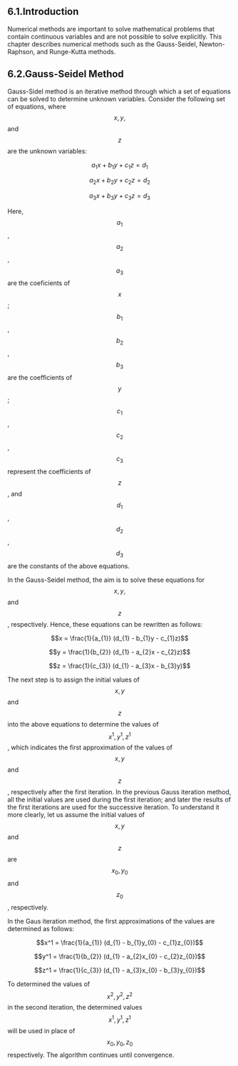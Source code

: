 ## 6.1.Introduction
Numerical methods are important to solve mathematical problems that contain continuous variables and are not possible to solve explicitly. This chapter describes numerical methods such as the Gauss-Seidel, Newton-Raphson, and Runge-Kutta methods. 

## 6.2.Gauss-Seidel Method
Gauss-Sidel method is an iterative method through which a set of equations can be solved to determine unknown variables. Consider the following set of equations, where $$x, y,$$ and $$z$$ are the unknown variables: 

$$a_{1}x + b_{1}y + c_{1}z = d_{1}$$

$$a_{2}x + b_{2}y + c_{2}z = d_{2}$$

$$a_{3}x + b_{3}y + c_{3}z = d_{3}$$

Here, $$a_{1}$$, $$a_{2}$$, $$a_{3}$$ are the coeficients of $$x$$; $$b_{1}$$, $$b_{2}$$, $$b_{3}$$ are the coefficients of $$y$$; $$c_{1}$$, $$c_{2}$$, $$c_{3}$$ represent the coefficients of $$z$$, and $$d_{1}$$, $$d_{2}$$, $$d_{3}$$ are the constants of the above equations. 

In the Gauss-Seidel method, the aim is to solve these equations for $$x, y,$$ and $$z$$, respectively. Hence, these equations can be rewritten as follows:

$$x = \frac{1}{a_{1}} (d_{1} - b_{1}y - c_{1}z)$$

$$y = \frac{1}{b_{2}} (d_{1} - a_{2}x - c_{2}z)$$

$$z = \frac{1}{c_{3}} (d_{1} - a_{3}x - b_{3}y)$$

The next step is to assign the initial values of $$x, y$$ and $$z$$ into the above equations to determine the values of $$x^1, y^1, z^1$$, which indicates the first approximation of the values of $$x, y$$ and $$z$$, respectively after the first iteration. In the previous Gauss iteration method, all the initial values are used during the first iteration; and later the results of the first iterations are used for the successive iteration. To understand it more clearly, let us assume the initial values of $$x, y$$ and $$z$$ are $$x_{0}, y_{0}$$ and $$z_{0}$$, respectively. 

In the Gaus iteration method, the first approximations of the values are determined as follows:

$$x^1 = \frac{1}{a_{1}} (d_{1} - b_{1}y_{0} - c_{1}z_{0})$$

$$y^1 = \frac{1}{b_{2}} (d_{1} - a_{2}x_{0} - c_{2}z_{0})$$

$$z^1 = \frac{1}{c_{3}} (d_{1} - a_{3}x_{0} - b_{3}y_{0})$$

To determined the values of $$x^2, y^2, z^2$$ in the second iteration, the determined values $$x^1, y^1, z^1$$ will be used in place of $$x_{0}, y_{0}, z_{0}$$ respectively. The algorithm continues until convergence. 







